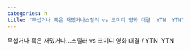 ```yaml
---
categories: h
title: "무섭거나 혹은 재밌거나스릴러 vs 코미디 영화 대결  YTN  YTN"
---
```

무섭거나 혹은 재밌거나...스릴러 vs 코미디 영화 대결 / YTN&nbsp;&nbsp;YTN